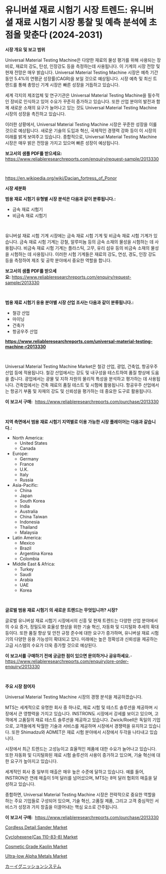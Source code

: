 <p><h1>유니버셜 재료 시험기 시장 트렌드: 유니버셜 재료 시험기 시장 통찰 및 예측 분석에 초점을 맞춘다 (2024-2031)</h1></p><p><strong>시장 개요 및 보고 범위</strong></p>
<p><p>Universal Material Testing Machine은 다양한 재료의 물성 평가를 위해 사용되는 장비로, 재료의 강도, 탄성, 인장강도 등을 측정하는데 사용됩니다. 이 기계의 시장 전망 및 현재 전망은 매우 밝습니다. Universal Material Testing Machine 시장은 예측 기간 동안 5.4%의 연평균 성장률(CAGR)을 보일 것으로 예상됩니다. 시장 예측 및 최신 트렌드를 통해 총망신 기계 시장은 빠른 성장을 거듭하고 있습니다.</p><p>세계 각지의 제조업체 및 연구기관은 Universal Material Testing Machine을 필수적인 장비로 인식하고 있어 수요가 꾸준히 증가하고 있습니다. 또한 산업 분야의 발전과 함께 새로운 소재의 요구가 늘어나고 있는 것도 Universal Material Testing Machine 시장의 성장을 촉진하고 있습니다.</p><p>이러한 상황에서, Universal Material Testing Machine 시장은 꾸준한 성장을 이룰 것으로 예상됩니다. 새로운 기술의 도입과 혁신, 국제적인 경쟁력 강화 등이 이 시장의 미래를 밝게 보여주고 있습니다. 종합적으로, Universal Material Testing Machine 시장은 매우 밝은 전망을 가지고 있으며 빠른 성장이 예상됩니다.</p></p>
<p><strong>보고서의 샘플 PDF를 받으세요:</strong> <a href="https://www.reliableresearchreports.com/enquiry/request-sample/2013330">https://www.reliableresearchreports.com/enquiry/request-sample/2013330</a></p>
<p>&nbsp;</p>
<p><a href="https://en.wikipedia.org/wiki/Dacian_fortress_of_Ponor">https://en.wikipedia.org/wiki/Dacian_fortress_of_Ponor</a></p>
<p><strong>시장 세분화</strong></p>
<p><strong>범용 재료 시험기 유형별 시장 분석은 다음과 같이 분류됩니다.:</strong></p>
<p><ul><li>금속 재료 시험기</li><li>비금속 재료 시험기</li></ul></p>
<p>&nbsp;</p>
<p><p>유니버설 재료 시험 기계 시장에는 금속 재료 시험 기계 및 비금속 재료 시험 기계가 있습니다. 금속 재료 시험 기계는 강철, 알루미늄 등의 금속 소재의 물성을 시험하는 데 사용됩니다. 비금속 재료 시험 기계는 플라스틱, 고무, 유리 섬유 등의 비금속 소재의 물성을 시험하는 데 사용됩니다. 이러한 시험 기계들은 재료의 강도, 연성, 경도, 인장 강도 등을 측정하여 제조 및 공학 분야에서 중요한 역할을 합니다.</p></p>
<p><strong>보고서의 샘플 PDF를 받으세요:</strong>&nbsp;<a href="https://www.reliableresearchreports.com/enquiry/request-sample/2013330">https://www.reliableresearchreports.com/enquiry/request-sample/2013330</a></p>
<p>&nbsp;</p>
<p><strong> 범용 재료 시험기 응용 분야별 시장 산업 조사는 다음과 같이 분류됩니다.:</strong></p>
<p><ul><li>철강 산업</li><li>마이닝</li><li>건축가</li><li>항공우주 산업</li></ul></p>
<p><strong><a href="https://www.reliableresearchreports.com/universal-material-testing-machine-r2013330">https://www.reliableresearchreports.com/universal-material-testing-machine-r2013330</a></strong></p>
<p>&nbsp;</p>
<p><p>Universal Material Testing Machine Market은 철강 산업, 광업, 건축업, 항공우주 산업 등에 적용됩니다. 철강 산업에서는 강도 및 내구성을 테스트하여 품질 향상에 도움을 줍니다. 광업에서는 광물 및 지하 자원의 물리적 특성을 분석하고 평가하는 데 사용됩니다. 건축업에서는 건축 재료의 품질 테스트 및 시험에 활용됩니다. 항공우주 산업에서는 항공기 부품 및 자재의 강도 및 신뢰성을 평가하는 데 중요한 도구로 활용됩니다.</p></p>
<p><strong>이 보고서 구매:</strong>&nbsp; <a href="https://www.reliableresearchreports.com/purchase/2013330">https://www.reliableresearchreports.com/purchase/2013330</a></p>
<p>&nbsp;</p>
<p><strong>지역 측면에서 범용 재료 시험기 지역별로 이용 가능한 시장 플레이어는 다음과 같습니다.:</strong></p>
<p><ul>
    <li>
        North America:
        <ul>
            <li>United States</li>
            <li>Canada</li>
        </ul>
    </li>
    <li>
        Europe:
        <ul>
            <li>Germany</li>
            <li>France</li>
            <li>U.K.</li>
            <li>Italy</li>
            <li>Russia</li>
        </ul>
    </li>
    <li>
        Asia-Pacific:
        <ul>
            <li>China</li>
            <li>Japan</li>
            <li>South Korea</li>
            <li>India</li>
            <li>Australia</li>
            <li>China Taiwan</li>
            <li>Indonesia</li>
            <li>Thailand</li>
            <li>Malaysia</li>
        </ul>
    </li>
    <li>
        Latin America:
        <ul>
            <li>Mexico</li>
            <li>Brazil</li>
            <li>Argentina Korea</li>
            <li>Colombia</li>
        </ul>
    </li>
    <li>
        Middle East & Africa:
        <ul>
            <li>Turkey</li>
            <li>Saudi</li>
            <li>Arabia</li>
            <li>UAE</li>
            <li>Korea</li>
        </ul>
    </li>
    </ul></p>
<p>&nbsp;</p>
<p><strong>글로벌 범용 재료 시험기 의 새로운 트렌드는 무엇입니까? 시장?</strong></p>
<p><p>글로벌 유니버설 재료 시험기 시장에서의 신흥 및 현재 트렌드는 다양한 산업 분야에서의 수요 증가, 정밀도와 효율성 향상을 위한 기술 혁신, 자동화 및 디지털화 추세의 확대 등이다. 또한 품질 향상 및 안전 규정 준수에 대한 요구가 증가하며, 유니버설 재료 시험기의 다양한 응용 가능성이 확대되고 있다. 미래에는 높은 정확성과 신뢰성을 제공하는 고급 시스템의 수요가 더욱 증가할 것으로 예상된다.</p></p>
<p><strong>이 보고서를 구매하기 전에 궁금한 점이 있으면 문의하거나 공유하세요.</strong>- <a href="https://www.reliableresearchreports.com/enquiry/pre-order-enquiry/2013330">https://www.reliableresearchreports.com/enquiry/pre-order-enquiry/2013330</a></p>
<p>&nbsp;</p>
<p><strong>주요 시장 참여자</strong></p>
<p><p>Universal Material Testing Machine 시장의 경쟁 분석을 제공하겠습니다.</p><p>MTS는 세계적으로 유명한 회사 중 하나로, 재료 시험 및 테스트 솔루션을 제공하며 시장에서 큰 영향력을 가지고 있습니다. INSTRON도 시장에서 강세를 보이고 있으며, 고객에게 고품질의 재료 테스트 솔루션을 제공하고 있습니다. Zwick/Roell은 독일의 기업으로, 고객들에게 탁월한 기술과 서비스를 제공하며 시장에서 경쟁력을 유지하고 있습니다. 또한 Shimadzu와 ADMET은 재료 시험 분야에서 시장에서 두각을 나타내고 있습니다.</p><p>시장에서 최근 트렌드는 고성능이고 효율적인 제품에 대한 수요가 늘어나고 있습니다. 또한 자동화 및 디지털화된 재료 시험 솔루션의 사용이 증가하고 있으며, 기술 혁신에 대한 요구가 높아지고 있습니다.</p><p>세계적인 회사 중 일부의 매출은 매우 높은 수준에 달하고 있습니다. 예를 들어, INSTRON은 연례 매출이 5억 달러를 넘어섰으며, MTS는 8억 달러 협회의 매출을 달성하고 있습니다.</p><p>종합하면, Universal Material Testing Machine 시장은 전략적으로 중요한 역할을 하는 주요 기업들로 구성되어 있으며, 기술 혁신, 고품질 제품, 그리고 고객 중심적인 서비스가 성장과 가치 창출을 이끌어내는 핵심 요소로 간주됩니다.</p></p>
<p><strong>이 보고서 구매:</strong>&nbsp;&nbsp;<a href="https://www.reliableresearchreports.com/purchase/2013330">https://www.reliableresearchreports.com/purchase/2013330</a></p>
<p><p><a href="https://github.com/hdicirhd4/Market-Research-Report-List-1/blob/main/cordless-detail-sander-market.md">Cordless Detail Sander Market</a></p><p><a href="https://www.linkedin.com/pulse/global-cyclohexenecas-110-83-8-market-trends-insights-tffve">Cyclohexene(Cas 110-83-8) Market</a></p><p><a href="https://medium.com/@luke.wilson7856/cosmetic-grade-kaolin-market-share-market-analysis-growth-trends-forecasts-for-period-from-62924ccdc072">Cosmetic Grade Kaolin Market</a></p><p><a href="https://www.linkedin.com/pulse/ultra-low-alpha-metals-market-research-report-forecast-growth-wi0wf">Ultra-low Alpha Metals Market</a></p><p><a href="https://github.com/TerrellConn/Market-Research-Report-List-2/blob/main/556336642723.md">カーイグニッションシステム</a></p></p>